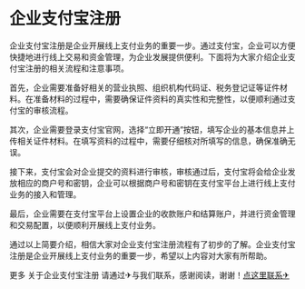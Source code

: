 # 企业支付宝注册

企业支付宝注册是企业开展线上支付业务的重要一步。通过支付宝，企业可以方便快捷地进行线上交易和资金管理，为企业发展提供便利。下面将为大家介绍企业支付宝注册的相关流程和注意事项。

首先，企业需要准备好相关的营业执照、组织机构代码证、税务登记证等证件材料。在准备材料的过程中，需要确保证件资料的真实性和完整性，以便顺利通过支付宝的审核流程。

其次，企业需要登录支付宝官网，选择“立即开通”按钮，填写企业的基本信息并上传相关证件材料。在填写资料的过程中，需要仔细核对所填写的信息，确保准确无误。

接下来，支付宝会对企业提交的资料进行审核，审核通过后，支付宝将会给企业发放相应的商户号和密钥，企业可以根据商户号和密钥在支付宝平台上进行线上支付业务的接入和管理。

最后，企业需要在支付宝平台上设置企业的收款账户和结算账户，并进行资金管理和交易配置，以便顺利开展线上支付业务。

通过以上简要介绍，相信大家对企业支付宝注册流程有了初步的了解。企业支付宝注册是企业开展线上支付业务的重要一步，希望以上内容对大家有所帮助。

更多 关于企业支付宝注册 请通过✈与我们联系，感谢阅读，谢谢！[点这里联系✈](https://t.me/lm999bot)